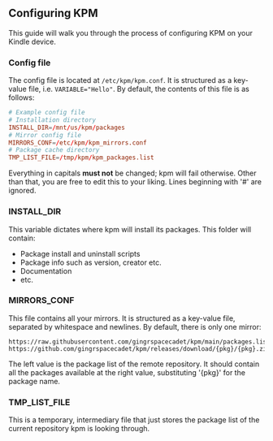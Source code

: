 ## Configuring KPM

This guide will walk you through the process of configuring KPM on your Kindle device.

### Config file
The config file is located at `/etc/kpm/kpm.conf`. It is structured as a key-value file, i.e. `VARIABLE="Hello"`. By default, the contents of this file is as follows:
```conf
# Example config file
# Installation directory
INSTALL_DIR=/mnt/us/kpm/packages
# Mirror config file
MIRRORS_CONF=/etc/kpm/kpm_mirrors.conf
# Package cache directory
TMP_LIST_FILE=/tmp/kpm/kpm_packages.list
```
Everything in capitals **must not** be changed; kpm will fail otherwise. Other than that, you are free to edit this to your liking. Lines beginning with '#' are ignored.

### INSTALL_DIR
This variable dictates where kpm will install its packages. This folder will contain:
+ Package install and uninstall scripts
+ Package info such as version, creator etc.
+ Documentation
+ etc.

### MIRRORS_CONF
This file contains all your mirrors. It is structured as a key-value file, separated by whitespace and newlines. By default, there is only one mirror:
```
https://raw.githubusercontent.com/gingrspacecadet/kpm/main/packages.list https://github.com/gingrspacecadet/kpm/releases/download/{pkg}/{pkg}.zip
```
The left value is the package list of the remote repository. It should contain all the packages available at the right value, substituting '{pkg}' for the package name. 

### TMP_LIST_FILE
This is a temporary, intermediary file that just stores the package list of the current repository kpm is looking through.